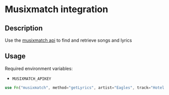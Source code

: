 
# Musixmatch integration

## Description
Use the [musixmatch api](https://github.com/musixmatch/musixmatch-sdk) to find and retrieve songs and lyrics

## Usage
Required environment variables:

-  `MUSIXMATCH_APIKEY`

```rust
use Fn("musixmatch", method="getLyrics", artist="Eagles", track="Hotel California")
```
